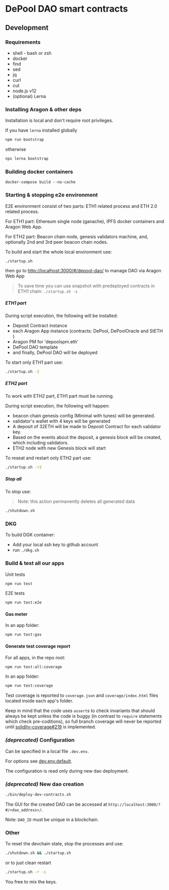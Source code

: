 # DePool DAO smart contracts

## Development

### Requirements 

* shell - bash or zsh
* docker
* find
* sed
* jq
* curl
* cut
* node.js v12
* (optional) Lerna


### Installing Aragon & other deps

Installation is local and don't require root privileges.

If you have `lerna` installed globally
```bash
npm run bootstrap
```

otherwise

```bash
npx lerna bootstrap 
```

### Building docker containers

```
docker-compose build --no-cache
```

### Starting & stopping e2e environment

E2E environment consist of two parts: ETH1 related process and ETH 2.0 related process. 

For ETH1 part: Ethereum single node (ganache), IPFS docker containers and Aragon Web App.

For ETH2 part: Beacon chain node, genesis validators machine, and, optionally 2nd and 3rd peer beacon chain nodes.

To build and start the whole local environment use:
```bash
./startup.sh
```
then go to [http://localhost:3000/#/depool-dao/](http://localhost:3000/#/depool-dao/) to manage DAO via Aragon Web App

> To save time you can use snapshot with predeployed contracts in ETH1 chain: `./startup.sh -s `  

##### ETH1 part
During script execution, the following will be installed:
- Deposit Contract instance
- each Aragon App instance (contracts: DePool, DePoolOracle and StETH )
- Aragon PM for 'depoolspm.eth'
- DePool DAO template 
- and finally, DePool DAO will be deployed 

To start only ETH1 part use:

```bash
./startup.sh -1
```

##### ETH2 part
To work with ETH2 part, ETH1 part must be running. 

During script execution, the following will happen:
- beacon chain genesis config (Minimal with tunes) will be generated.
- validator's wallet with 4 keys will be generated
- A deposit of 32ETH will be made to Deposit Contract for each validator key.
- Based on the events about the deposit, a genesis block will be created, which including validators.
- ETH2 node with new Genesis block will start 

To reseat and restart only ETH2 part use:

```bash
./startup.sh -r2
```

##### Stop all

To stop use:
> Note: this action permanently deletes all generated data

```bash
./shutdown.sh
```

### DKG
To build DGK container:
 
 * Add your local ssh key to github account
 * run `./dkg.sh`

### Build & test all our apps

Unit tests

```bash
npm run test
```

E2E tests

```bash
npm run test:e2e
```

#### Gas meter

In an app folder:

```bash
npm run test:gas
```

#### Generate test coverage report

For all apps, in the repo root:

```bash
npm run test:all:coverage
```

In an app folder:

```bash
npm run test:coverage
```

Test coverage is reported to `coverage.json` and `coverage/index.html` files located
inside each app's folder.

Keep in mind that the code uses `assert`s to check invariants that should always be kept
unless the code is buggy (in contrast to `require` statements which check pre-coditions),
so full branch coverage will never be reported until
[solidity-coverage#219] is implemented.

[solidity-coverage#219]: https://github.com/sc-forks/solidity-coverage/issues/269

### _(deprecated)_ Configuration

Can be specified in a local file `.dev.env`.

For options see [dev.env.default](dev.env.default).

The configuration is read only during new dao deployment.


### _(deprecated)_ New dao creation

```bash
./bin/deploy-dev-contracts.sh
```

The GUI for the created DAO can be accessed at `http://localhost:3000/?#/<dao_address>/`.

Note: `DAO_ID` must be unique in a blockchain.

### Other

To reset the devchain state, stop the processes and use:

```bash
./shutdown.sh && ./startup.sh
```

or to just clean restart

```bash
./startup.sh -r -s
```

You free to mix the keys.


